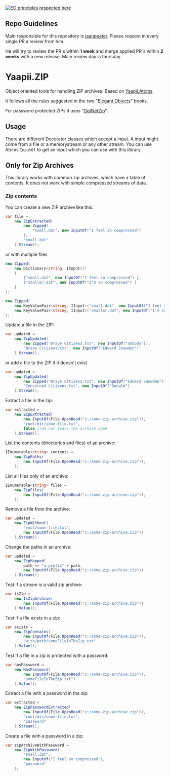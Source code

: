 [![EO principles respected here](https://www.elegantobjects.org/badge.svg)](http://www.elegantobjects.org)

## Repo Guidelines

Main responsible for this repository is [jaanpeeter](https://github.com/jaanpeeter).
Please request in every single PR a review from him. 

He will try to review the PR´s within **1 week** and merge applied PR´s within **2 weeks** with a new release. Main review day is thursday.

# Yaapii.ZIP
Object oriented tools for handling ZIP archives. Based on [Yaapii.Atoms](https://github.com/icarus-consulting/Yaapii.Atoms).

It follows all the rules suggested in the two "[Elegant Objects](https://www.amazon.de/Elegant-Objects-Yegor-Bugayenko/dp/1519166915)" books.

For password protected ZIPs it uses "[DotNetZip](https://github.com/DinoChiesa/DotNetZip)".

## Usage

There are different Decorator classes which accept a input. A input might come from a file or a memorystream or any other stream. You can use Atoms ```InputOf``` to get an input which you can use with this library.

## Only for Zip Archives
This library works with common zip archives, which have a table of contents. 
It does not work with simple compressed streams of data.

### Zip contents

You can create a new ZIP archive like this:

```csharp
var file =
    new ZipExtracted(
        new Zipped(
            "small.dat", new InputOf("I feel so compressed")
        ),
        "small.dat"
    ).Stream();
```
or with multiple files
```csharp
new Zipped(
    new Dictionary<string, IInput>()
    {
        {"small.dat", new InputOf("I feel so compressed") },
        {"smaller.dat", new InputOf("I'm so compressed") }
    }
);

new Zipped(
    new KeyValuePair<string, IInput>("small.dat", new InputOf("I feel so compressed")),
    new KeyValuePair<string, IInput>("smaller.dat", new InputOf("I'm so compressed"))
);
```
Update a file in the ZIP:

```csharp
var updated =
    new ZipUpdated(
        new Zipped("Brave Citizens.txt", new InputOf("nobody")),
        "Brave Citizens.txt", new InputOf("Edward Snowden")
    ).Stream();

```
or add a file to the ZIP if it doesn't exist
```csharp
var updated =
    new ZipUpdated(
        new Zipped("Brave Citizens.txt", new InputOf("Edward Snowden")),
        "Concerned Citizens.txt", new InputOf("Donald")
    ).Stream();

```

Extract a file in the zip:

```csharp
var extracted =
    new ZipExtracted(
        new InputOf(File.OpenRead("c:/some-zip-archive.zip")),
        "root/dir/some-file.txt",
        false //do not leave the archive open
    ).Stream();
```

List the contents (directories and files) of an archive:

```csharp
IEnumerable<string> contents =
    new ZipPaths(
        new InputOf(File.OpenRead("c:/some-zip-archive.zip")),
    );
```

List all files only of an archive:

```csharp
IEnumerable<string> files =
    new ZipFiles(
        new InputOf(File.OpenRead("c:/some-zip-archive.zip")),
    );
```

Remove a file from the archive:

```csharp
var updated =
    new ZipWithout(
        "root/some-file.txt",
        new InputOf(File.OpenRead("c:/some-zip-archive.zip"))
    ).Stream();
```

Change the paths in an archive:

```csharp
var updated =
    new ZipMapped(
        path => "a-prefix" + path,
        new InputOf(File.OpenRead("c:/some-zip-archive.zip"))
    ).Stream();
```

Test if a stream is a valid zip archive:

```csharp
var isZip =
    new IsZipArchive(
        new InputOf(File.OpenRead("c:/some-zip-archive.zip"))
    ).Value();
```

Test if a file exists in a zip:

```csharp
var exists =
    new ZipContains(
        new InputOf(File.OpenRead("c:/some-zip-archive.zip")),
        "with/path/someFileInTheZip.txt"
    ).Value();
```

Test if a file in a zip is protected with a password:

```csharp
var hasPassword =
    new HasPassword(
        new InputOf(File.OpenRead("c:/some-zip-archive.zip")),
        "someFileInTheZip.txt")
    ).Value();
```

Extract a file with a password in the zip:

```csharp
var extracted =
    new ZipPasswordExtracted(
        new InputOf(File.OpenRead("c:/some-zip-archive.zip")),
        "root/dir/some-file.txt",
        "password"
    ).Stream();
```

Create a file with a password in a zip:

```csharp
var zipArchiveWithPassword =
    new ZipWithPassword(
        "small.dat",
        new InputOf("I feel so compressed"),
        "password"
    );
```
